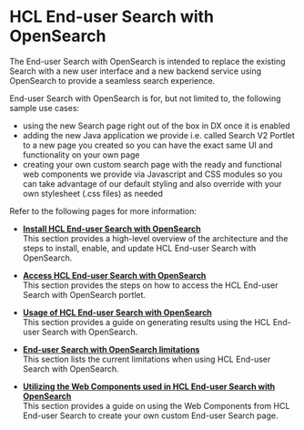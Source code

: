 # HCL End-user Search with OpenSearch

The End-user Search with OpenSearch is intended to replace the existing Search with a new user interface and a new backend service using OpenSearch to provide a seamless search experience.

End-user Search with OpenSearch is for, but not limited to, the following sample use cases:

- using the new Search page right out of the box in DX once it is enabled
- adding the new Java application we provide i.e. called Search V2 Portlet to a new page you created so you can have the exact same UI and functionality on your own page
- creating your own custom search page with the ready and functional web components we provide via Javascript and CSS modules so you can take advantage of our default styling and also override with your own stylesheet (.css files) as needed

Refer to the following pages for more information:

- **[Install HCL End-user Search with OpenSearch](../search_using_opensearch/installation/index.md)**<br>
This section provides a high-level overview of the architecture and the steps to install, enable, and update HCL End-user Search with OpenSearch.

- **[Access HCL End-user Search with OpenSearch](../search_using_opensearch/access/index.md)**<br>
This section provides the steps on how to access the HCL End-user Search with OpenSearch portlet.

- **[Usage of HCL End-user Search with OpenSearch](../search_using_opensearch/usage/index.md)**<br>
This section provides a guide on generating results using the HCL End-user Search with OpenSearch.

- **[End-user Search with OpenSearch limitations](../search_using_opensearch/limitations/index.md)**<br>
This section lists the current limitations when using HCL End-user Search with OpenSearch.

- **[Utilizing the Web Components used in HCL End-user Search with OpenSearch](../search_using_opensearch/component/index.md)**<br>
This section provides a guide on using the Web Components from HCL End-user Search to create your own custom End-user Search page.
